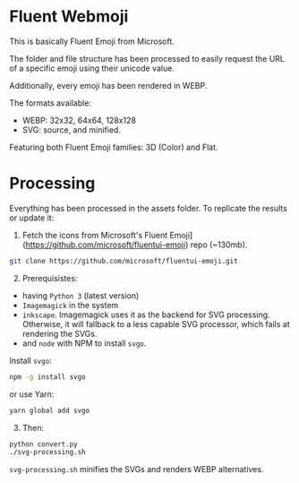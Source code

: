 # Fluent Webmoji

This is basically Fluent Emoji from Microsoft.

The folder and file structure has been processed to easily request the URL of a specific emoji using their unicode value.

Additionally, every emoji has been rendered in WEBP.

The formats available:

- WEBP: 32x32, 64x64, 128x128
- SVG: source, and minified.

Featuring both Fluent Emoji families: 3D (Color) and Flat.

# Processing

Everything has been processed in the assets folder. To replicate the results or update it:

1. Fetch the icons from Microsoft's Fluent Emoji](https://github.com/microsoft/fluentui-emoji) repo (~130mb).

```bash
git clone https://github.com/microsoft/fluentui-emoji.git
```

2. Prerequisistes: 

- having `Python 3` (latest version) 
- `Imagemagick` in the system
- `inkscape`. Imagemagick uses it as the backend for SVG processing. Otherwise, it will fallback to a less capable SVG processor, which fails at rendering the SVGs.
- and `node` with NPM to install `svgo`. 

Install `svgo`:

```bash
npm -g install svgo
```

or use Yarn:
```bash
yarn global add svgo
```

3. Then:

```bash
python convert.py
./svg-processing.sh
``` 

`svg-processing.sh` minifies the SVGs and renders WEBP alternatives.